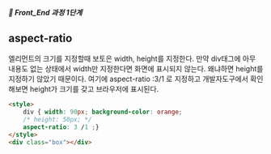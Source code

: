 ##### 🍑  Front_End 과정 1단계 

## aspect-ratio

엘리먼트의 크기를 지정할때 보토은 width, height를 지정한다. 만약 div태그에 아무 내용도 없는 상태에서 width만 지정한다면 화면에 표시되지 않는다. 왜냐하면 height를 지정하기 않았기 때문이다. 여기에 aspect-ratio :3/1 로 지정하고 개발자도구에서 확인해보면 height가 크기를 갖고 브라우저에 표시된다. 
```html
<style>
    div { width: 90px; background-color: orange; 
    /* height: 50px; */
    aspect-ratio: 3 /1 ;}
</style>
<div class="box"></div>
```



